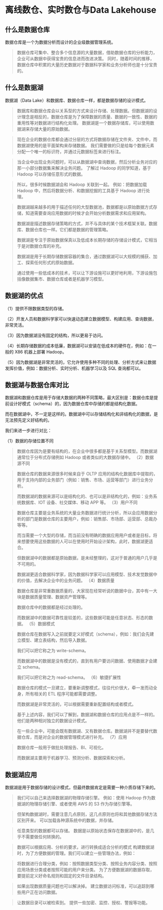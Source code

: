 # 离线数仓、实时数仓与Data Lakehouse

## 什么是数据仓库

数据仓库是一个为数据分析而设计的企业级数据管理系统。

> 数据仓库可集中、整合多个信息源的大量数据，借助数据仓库的分析能力，企业可从数据中获得宝贵的信息进而改进决策。 同时，随着时间的推移，数据仓库中积累的大量历史数据对于数据科学家和业务分析师也是十分宝贵的。

## 什么是数据湖

数据湖（Data Lake）和数据库、数据仓库一样，都是数据存储的设计模式。

> 数据库和数据仓库会以关系型的方式来设计存储、处理数据。但数据湖的设计理念是相反的，数据仓库是为了保障数据的质量、数据的一致性、数据的重用性等对数据进行结构化处理。 数据湖是一个数据存储库，可以使用数据湖来存储大量的原始数据。

> 现在企业的数据仓库都会通过分层的方式将数据存储在文件夹、文件中，而数据湖使用的是平面架构来存储数据。 我们需要做的只是给每个数据元素分配一个唯一的标识符，并通过元数据标签来进行标注。

> 当企业中出现业务问题时，可以从数据湖中查询数据，然后分析业务对应的那一小部分数据集来解决业务问题。 了解过 Hadoop 的同学知道，基于 Hadoop 可以存储任意形式的数据。

> 所以，很多时候数据湖会和 Hadoop 关联到一起。 例如：把数据加载 Hadoop 中，然后将数据分析、和数据挖掘的工具基于 Hadoop 进行处理。

> 数据湖越来越多的用于描述任何的大型数据池，数据都是以原始数据方式存储，知道需要查询应用数据的时候才会开始分析数据需求和应用架构。
>
> 数据湖是描述数据存储策略的方式，并不与具体的某个技术框架关联。数据库、数据仓库也一样。它们都是数据的管理策略。
>
> 数据湖是专注于原始数据保真以及低成本长期存储的存储设计模式，它相当于是对数据仓库的补充。
>
> 数据湖是用于长期存储数据容器的集合，通过数据湖可以大规模的捕获、加工、探索任何形式的原始数据。
>
> 通过使用一些低成本的技术，可以让下游设施可以更好地利用，下游设施包括像数据集市、数据仓库或者是机器学习模型。

## 数据湖的优点

（1）提供不限数据类型的存储。

（2）开发人员和数据科学家可以快速动态建立数据模型、构建应用、查询数据，非常灵活。

（3）因为数据湖没有固定的结构，所以更易于访问。

（4）长期存储数据的成本低廉，数据湖可以安装在低成本的硬件在，例如：在一般的 X86 机器上部署 Hadoop。

（5）因为数据湖是非常灵活的，它允许使用多种不同的处理、分析方式来让数据发挥价值，例如：数据分析、实时分析、机器学习以及 SQL 查询都可以。

## 数据湖与数据仓库对比

数据湖和数据仓库是用于存储大数据的两种不同策略，最大区别是：数据仓库是提前设计好模式（schema）的，因为数据仓库中存储的都是结构化数据。

而在数据湖中，不一定是这样的。数据湖中可以存储结构化和非结构化的数据，是无法预先定义好结构的。

我们来进一步进行对比：

（1）数据的存储位置不同

> 数据仓库因为是要有结构的，在企业中很多都是基于关系型模型。而数据湖通常位于分布式存储例如 Hadoop 或者类似的大数据存储中。 （2）数据源不同

> 数据仓库的数据来源很多时候来自于 OLTP 应用的结构化数据库中提取的，用于支持内部的业务部门（例如：销售、市场、运营等部门）进行业务分析。
>
> 而数据湖的数据来源可以是结构化的、也可以是非结构化的，例如：业务系统数据库、IOT 设备、社交媒体、移动 APP 等。 （3）用户不同

> 数据仓库主要是业务系统的大量业务数据进行统计分析，所以会应用数据分析的部门是数据仓库的主要用户，例如：销售部、市场部、运营部、总裁办等等。
>
> 而当需要一个大型的存储，而当前没有明确的数据应用用户或者是目标，将来想要使用这些数据的人可以在使用时开始设计架构，此时，数据湖更适合。
>
> 但数据湖中的数据都是原始数据，是未经整理的，这对于普通的用户几乎是不可用的。
>
> 数据湖更适合数据科学家，因为数据科学家可以应用模型、技术发觉数据中的价值，去解决企业中的业务问题。 （4）数据质量

> 数据仓库是非常重数据质量的，大家现在经常听说的数据中台，其中有一大块是数据质量管理、数据资产管理等。
>
> 数据仓库中的数据都是经过处理的。
>
> 而数据湖中的数据可靠性是较差的，这些数据可能是任意状态、形态的数据。 （5）数据模式

> 数据仓库在数据写入之前就要定义好模式（schema），例如：我们会先建立模型、建立表结构，然后导入数据。
>
> 我们可以把它称之为 write-schema。
>
> 而数据湖中的数据是没有模式的，直到有用户要访问数据、使用数据才会建立 schema。
>
> 我们可以把它称之为 read-schema。 （6）敏捷扩展性

> 数据仓库的模式一旦建立，要重新调整模式，往往代价很大，牵一发而动全身，所有相关的 ETL 程序可能都需要调整。
>
> 而数据湖是非常灵活的，可以根据需要重新配置结构或者模式。
>
> 基于上述内容，我们可以了解到，数据湖和数据仓库的应用点是不一样的。他们是两种相对独立的数据设计模式。
>
> 在一些企业中，可能会既有数据湖、又有数据仓库。数据湖并不是要替代数据仓库，而是对企业的数据管理模式进行补充。 （7）应用

> 数据仓库一般用于做批处理报告、BI、可视化。
>
> 而数据湖主要用于机器学习、预测分析、数据探索和分析。

## 数据湖应用

数据湖是用于数据存储的设计模式，但最终数据肯定是需要一种介质存储下来的。

> 我们可以自己来选择数据湖的物理存储引擎。 例如：使用 Hadoop 作为数据湖的物理存储引擎、或者使用 AWS 的 S3 作为存储引擎等。

> 但架构数据湖时，需要注意几点原则，这几点原则也将和其他数据存储方法区别开来。 可以加载各种源系统中的数据，并存储。

> 任意类型的数据都可以存储。 数据是以原始状态保存在数据湖中的，是几乎不需要做任何转换的。

> 数据可以根据应用、分析的要求，进行转换成适合分析的模式 构建数据湖时，为了方便数据的管理。我们可以建立一些管理办法，例如：

> 将数据进行合理分类，例如：按照数据类型分类、按照业务内容分类、按照应用场景分类或者按照可能的用户来分类。 为了方便数据湖的数据存取，要提前定义好命名规则和固定的文件目录结构。

> 如果出现数据质量问题也可以解决掉。 建立数据访问标准，可以追踪到哪些用户正在访问数据。

> 让数据目录可以被检索到。 提供一些加密、监控、授权、警报等功能。